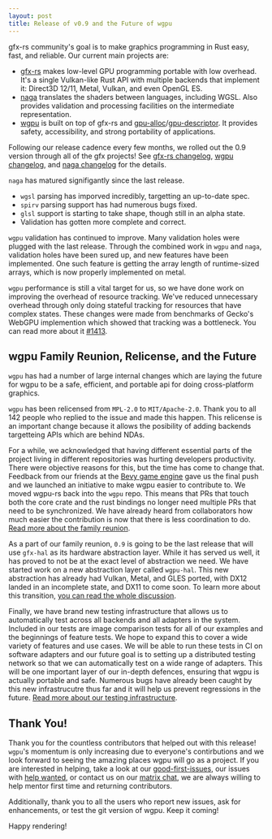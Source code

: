 ```yaml
---
layout: post
title: Release of v0.9 and the Future of wgpu
---
```


gfx-rs community's goal is to make graphics programming in Rust easy, fast, and reliable. Our current main projects are:

  - [gfx-rs](https://github.com/gfx-rs/gfx) makes low-level GPU programming portable with low overhead. It's a single Vulkan-like Rust API with multiple backends that implement it: Direct3D 12/11, Metal, Vulkan, and even OpenGL ES.
  - [naga](https://github.com/gfx-rs/naga) translates the shaders between languages, including WGSL. Also provides validation and processing facilities on the intermediate representation.
  - [wgpu](https://github.com/gfx-rs/wgpu) is built on top of gfx-rs and [gpu-alloc](https://github.com/zakarumych/gpu-alloc)/[gpu-descriptor](https://github.com/zakarumych/gpu-descriptor). It provides safety, accessibility, and strong portability of applications.

Following our release cadence every few months, we rolled out the 0.9 version through all of the gfx projects!
See [gfx-rs changelog](https://github.com/gfx-rs/gfx/blob/master/CHANGELOG.md#hal-090-18-06-2021), [wgpu changelog](https://github.com/gfx-rs/wgpu/blob/master/CHANGELOG.md#v09-2021-06-18), and [naga changelog](https://github.com/gfx-rs/naga/blob/master/CHANGELOG.md#v05-2021-06-18) for the details.

`naga` has matured signifigantly since the last release. 
 - `wgsl` parsing has imporved incredibly, targetting an up-to-date spec.
 - `spirv` parsing support has had numerous bugs fixed.
 - `glsl` support is starting to take shape, though still in an alpha state.
 - Validation has gotten more complete and correct.

`wgpu` validation has continued to improve. Many validation holes were plugged with the last release. Through the combined work in `wgpu` and `naga`, validation holes have been sured up, and new features have been implemented. One such feature is getting the array length of runtime-sized arrays, which is now properly implemented on metal.

`wgpu` performance is still a vital target for us, so we have done work on improving the overhead of resource tracking. We've reduced unnecessary overhead through only doing stateful tracking for resources that have complex states. These changes were made from benchmarks of Gecko's WebGPU implemention which showed that tracking was a bottleneck. You can read more about it [#1413](https://github.com/gfx-rs/wgpu/issues/1413).

## wgpu Family Reunion, Relicense, and the Future

`wgpu` has had a number of large internal changes which are laying the future for wgpu to be a safe, efficient, and portable api for doing cross-platform graphics.

`wgpu` has been relicensed from `MPL-2.0` to `MIT/Apache-2.0`. Thank you to all 142 people who replied to the issue and made this happen. This relicense is an important change because it allows the posibility of adding backends targetteing APIs which are behind NDAs.

For a while, we acknowledged that having different essential parts of the project living in different repositories was hurting developers productivity. There were objective reasons for this, but the time has come to change that. Feedback from our friends at the [Bevy game engine](https://bevyengine.org/) gave us the final push and we launched an initiative to make wgpu easier to contribute to. We moved wgpu-rs back into the `wgpu` repo. This means that PRs that touch both the core crate and the rust bindings no longer need multiple PRs that need to be synchronized. We have already heard from collaborators how much easier the contribution is now that there is less coordination to do. [Read more about the family reunion](https://github.com/gfx-rs/wgpu/milestone/9?closed=1).

As a part of our family reunion, `0.9` is going to be the last release that will use `gfx-hal` as its hardware abstraction layer. While it has served us well, it has proved to not be at the exact level of abstraction we need. We have started work on a new abstraction layer called `wgpu-hal`. This new abstraction has already had Vulkan, Metal, and GLES ported, with DX12 landed in an incomplete state, and DX11 to come soon. To learn more about this transition, [you can read the whole discussion](https://github.com/gfx-rs/gfx/discussions/3768).

Finally, we have brand new testing infrastructure that allows us to automatically test across all backends and all adapters in the system. Included in our tests are image comparison tests for all of our examples and the beginnings of feature tests. We hope to expand this to cover a wide variety of features and use cases. We will be able to run these tests in CI on software adapters and our future goal is to setting up a distributed testing network so that we can automatically test on a wide range of adapters. This will be one important layer of our in-depth defences, ensuring that wgpu is actually portable and safe. Numerous bugs have already been caught by this new infrastrucutre thus far and it will help us prevent regressions in the future. [Read more about our testing infrastructure](https://github.com/gfx-rs/wgpu/discussions/1611).

## Thank You!

Thank you for the countless contributors that helped out with this release! `wgpu`'s momentum is only increasing due to everyone's contirbutions and we look forward to seeing the amazing places wgpu will go as a project. If you are interested in helping, take a look at our [good-first-issues](https://github.com/gfx-rs/wgpu/issues?q=is%3Aissue+is%3Aopen+sort%3Aupdated-desc+label%3A%22good+first+issue%22), our issues with [help wanted](https://github.com/gfx-rs/wgpu/issues?q=is%3Aissue+is%3Aopen+sort%3Aupdated-desc+label%3A%22help+wanted%22), or contact us on our [matrix chat](https://matrix.to/#/#wgpu:matrix.org), we are always willing to help mentor first time and returning contributors.

Additionally, thank you to all the users who report new issues, ask for enhancements, or test the git version of wgpu. Keep it coming!

Happy rendering!
